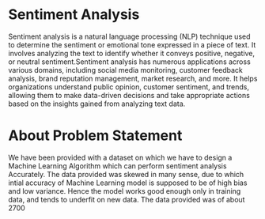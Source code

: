 # Sentiment Analysis
  Sentiment analysis is a natural language processing (NLP) technique used to determine the sentiment or emotional tone expressed in a piece of text. It involves     analyzing the text to identify whether it conveys positive, negative, or neutral sentiment.Sentiment analysis has numerous applications across various domains, including social media monitoring, customer feedback analysis, brand reputation management, market research, and more. It helps organizations understand public opinion, customer sentiment, and trends, allowing them to make data-driven decisions and take appropriate actions based on the insights gained from analyzing text data.

# About Problem Statement
We have been provided with a dataset on which we have to design a Machine Learning Algorithm which can perform sentiment analysis Accurately. The data provided was skewed in many sense, due to which intial accuracy of Machine Learning model is supposed to be of high bias and low variance. Hence the model works good enough only in training data, and tends to underfit on new data. The data provided was of about 2700
